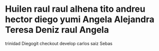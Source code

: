 Huilen
raul
raul alhena
tito
andreu
hector
diego
yumi
Angela
Alejandra
Teresa
Deniz
raul
Angela
=======
trinidad
Diegogit checkout develop
carlos saiz
Sebas